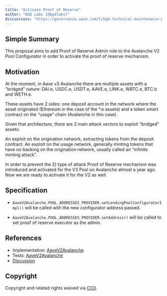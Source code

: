 ```yaml
---
title: "Activate Proof of Reserve"
author: "BGD Labs (@bgdlabs)"
discussions: "https://governance.aave.com/t/bgd-technical-maintenance-proposals/15274/11"
---
```


## Simple Summary

This proposal aims to add Proof of Reserve Admin role to the Avalanche V2 Pool Configurator in order to activate the proof of reserve mechanism.

## Motivation

At the moment, in Aave v3 Avalanche there are multiple assets with a “bridged” nature: DAI.e, USDC.e, USDT.e, AAVE.e, LINK.e, WBTC.e, BTC.b and WETH.e.

These assets have 2 sides: one deposit account in the network where the asset originated (Ethereum in the case of the \*.e assets) and a token smart contract on the “usage” chain (Avalanche in this case).

Given that architecture, there are 2 main attack vectors to exploit “bridged” assets:

An exploit on the origination network, extracting tokens from the deposit contract.
An exploit on the usage network, generally minting tokens that have no backing on the origination network, usually called an “infinite minting attack”.

In order to prevent the 2) type of attack Proof of Reserve mechanism was introduced and activated for the V3 Pool on Avalanche almost a year ago. Now we are ready to activate it for the V2 as well.

## Specification

- `AaveV2Avalanche.POOL_ADDRESSES_PROVIDER.setLendingPoolConfiguratorImpl()` will be called with the new configurator address passed.

- `AaveV2Avalanche.POOL_ADDRESSES_PROVIDER.setAddress()` will be called to set proof of reserve executor as the admin.

## References

- Implementation: [AaveV2Avalanche](https://github.com/bgd-labs/aave-v2-proof-of-reserve/blob/main/src/payloads/ConfiguratorUpdatePayload.sol)
- Tests: [AaveV2Avalanche](https://github.com/bgd-labs/aave-proposals-v3/blob/bf8c97c945bbd644a812043b1fd00c69feaaaab2/src/20231206_AaveV2Avalanche_ActivateProofOfReserve/AaveV2Avalanche_ActivateProofOfReserve_20231206.t.sol)
- [Discussion](https://governance.aave.com/t/bgd-aave-chainlink-proof-of-reserve-phase-1-release-candidate/10972)

## Copyright

Copyright and related rights waived via [CC0](https://creativecommons.org/publicdomain/zero/1.0/).
